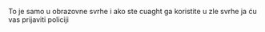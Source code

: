  To je samo u obrazovne svrhe i ako ste cuaght ga koristite u zle svrhe ja ću vas prijaviti policiji
